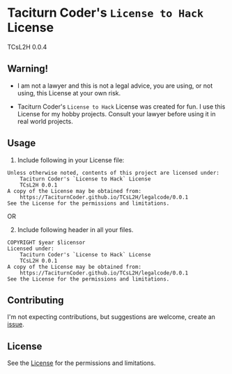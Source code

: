 [//]: # ( ------------------------------------------------------------------ {c)
[//]: # ( COPYRIGHT 2022 Dwij Bavisi <dwijbavisi@gmail.com>                  {c)
[//]: # ( Licensed under:                                                    {c)
[//]: # (     Taciturn Coder's `License to Hack` License                     {c)
[//]: # (     TCsL2H 0.0.1                                                   {c)
[//]: # ( A copy of the License may be obtained from:                        {c)
[//]: # (     https://TaciturnCoder.github.io/TCsL2H/legalcode/0.0.1         {c)
[//]: # ( See the License for the permissions and limitations.               {c)
[//]: # ( ------------------------------------------------------------------ {c)

# Taciturn Coder's `License to Hack` License
TCsL2H 0.0.4

## Warning!
- I am not a lawyer and this is not a legal advice,
you are using, or not using, this License at your own risk.

- Taciturn Coder's `License to Hack` License was created for fun.
I use this License for my hobby projects.
Consult your lawyer before using it in real world projects.

## Usage
1. Include following in your License file:

```
Unless otherwise noted, contents of this project are licensed under:
    Taciturn Coder's `License to Hack` License
    TCsL2H 0.0.1
A copy of the License may be obtained from:
    https://TaciturnCoder.github.io/TCsL2H/legalcode/0.0.1
See the License for the permissions and limitations.
```

OR

2. Include following header in all your files.

```
COPYRIGHT $year $licensor
Licensed under:
    Taciturn Coder's `License to Hack` License
    TCsL2H 0.0.1
A copy of the License may be obtained from:
    https://TaciturnCoder.github.io/TCsL2H/legalcode/0.0.1
See the License for the permissions and limitations.
```

## Contributing
I'm not expecting contributions, but suggestions are welcome,
create an [issue](https://github.com/TaciturnCoder/TCsL2H/issues/new).

## License
See the [License](License.md) for the permissions and limitations.
